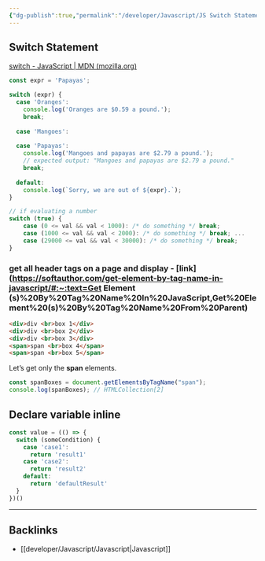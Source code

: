 ```yaml
---
{"dg-publish":true,"permalink":"/developer/Javascript/JS Switch Statement/","created":"2024-02-29T22:19:56.015-06:00","updated":"2024-09-15T20:56:38.688-05:00"}
---
```


## Switch Statement
[switch - JavaScript | MDN (mozilla.org)](https://developer.mozilla.org/en-US/docs/Web/JavaScript/Reference/Statements/switch)
```js
const expr = 'Papayas';

switch (expr) {
  case 'Oranges':
    console.log('Oranges are $0.59 a pound.');
    break;
    
  case 'Mangoes':
  
  case 'Papayas':
    console.log('Mangoes and papayas are $2.79 a pound.');
    // expected output: "Mangoes and papayas are $2.79 a pound."
    break;
    
  default:
    console.log(`Sorry, we are out of ${expr}.`);
}
```
```js
// if evaluating a number
switch (true) { 
	case (0 <= val && val < 1000): /* do something */ break; 
	case (1000 <= val && val < 2000): /* do something */ break; ... 
	case (29000 <= val && val < 30000): /* do something */ break; 
}
```
### get all header tags on a page and display - [link](https://softauthor.com/get-element-by-tag-name-in-javascript/#:~:text=Get Element (s)%20By%20Tag%20Name%20In%20JavaScript,Get%20Element%20(s)%20By%20Tag%20Name%20From%20Parent)
```html
<div>div <br>box 1</div>
<div>div <br>box 2</div>
<div>div <br>box 3</div>
<span>span <br>box 4</span>
<span>span <br>box 5</span>
```

Let’s get only the **span** elements.
```javascript
const spanBoxes = document.getElementsByTagName("span");
console.log(spanBoxes); // HTMLCollection[2]
```

## Declare variable inline
```js
const value = (() => {
  switch (someCondition) {
    case 'case1':
      return 'result1'
    case 'case2':
      return 'result2'
    default:
      return 'defaultResult'
  }
})()
```

----
## Backlinks
- [[developer/Javascript/Javascript\|Javascript]]